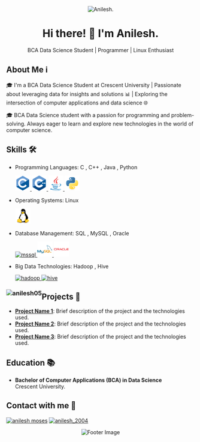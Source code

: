 <!-- Header Section -->
<p align="center">
  <img src="https://your-image-url.com/your-image.png" width="200" height="200" alt="Anilesh.">
</p>
<h1 align="center">Hi there! 👋 I'm Anilesh.</h1>
<p align="center">BCA Data Science Student | Programmer | Linux Enthusiast</p>

<!-- About Me Section -->
## About Me ℹ️

🎓 I'm a BCA Data Science Student at Crescent University | Passionate about leveraging data for insights and solutions 📊 | Exploring the intersection of computer applications and data science 🌐

🎓 BCA Data Science student with a passion for programming and problem-solving. Always eager to learn and explore new technologies in the world of computer science.

## Skills 🛠️

- Programming Languages: C , C++ , Java , Python <p align="left"> <a href="https://www.cprogramming.com/" target="_blank" rel="noreferrer"> <img src="https://raw.githubusercontent.com/devicons/devicon/master/icons/c/c-original.svg" alt="c" width="40" height="40"/> </a> <a href="https://www.w3schools.com/cpp/" target="_blank" rel="noreferrer"> <img src="https://raw.githubusercontent.com/devicons/devicon/master/icons/cplusplus/cplusplus-original.svg" alt="cplusplus" width="40" height="40"/> </a> <a href="https://www.java.com" target="_blank" rel="noreferrer"> <img src="https://raw.githubusercontent.com/devicons/devicon/master/icons/java/java-original.svg" alt="java" width="40" height="40"/> </a> <a href="https://www.python.org" target="_blank" rel="noreferrer"> <img src="https://raw.githubusercontent.com/devicons/devicon/master/icons/python/python-original.svg" alt="python" width="40" height="40"/> </a> </p>
- Operating Systems: Linux <p align="left"> <a href="https://www.linux.org/" target="_blank" rel="noreferrer"> <img src="https://raw.githubusercontent.com/devicons/devicon/master/icons/linux/linux-original.svg" alt="linux" width="40" height="40"/> </a> </p>
- Database Management: SQL , MySQL , Oracle <p align="left">  <a href="https://www.microsoft.com/en-us/sql-server" target="_blank" rel="noreferrer"> <img src="https://www.svgrepo.com/show/303229/microsoft-sql-server-logo.svg" alt="mssql" width="40" height="40"/> </a> <a href="https://www.mysql.com/" target="_blank" rel="noreferrer"> <img src="https://raw.githubusercontent.com/devicons/devicon/master/icons/mysql/mysql-original-wordmark.svg" alt="mysql" width="40" height="40"/> </a> <a href="https://www.oracle.com/" target="_blank" rel="noreferrer"> <img src="https://raw.githubusercontent.com/devicons/devicon/master/icons/oracle/oracle-original.svg" alt="oracle" width="40" height="40"/> </a> </p> 
- Big Data Technologies: Hadoop , Hive <p align="left">  <a href="https://hadoop.apache.org/" target="_blank" rel="noreferrer"> <img src="https://www.vectorlogo.zone/logos/apache_hadoop/apache_hadoop-icon.svg" alt="hadoop" width="40" height="40"/> </a> <a href="https://hive.apache.org/" target="_blank" rel="noreferrer"> <img src="https://www.vectorlogo.zone/logos/apache_hive/apache_hive-icon.svg" alt="hive" width="40" height="40"/> </a> </p> 
<h3 align="left">

<p><img align="left" src="https://github-readme-stats.vercel.app/api/top-langs?username=anilesh05&show_icons=true&locale=en&layout=compact" alt="anilesh05" /></p>

  

## Projects 🚀

- **[Project Name 1](link-to-project)**: Brief description of the project and the technologies used.
- **[Project Name 2](link-to-project)**: Brief description of the project and the technologies used.
- **[Project Name 3](link-to-project)**: Brief description of the project and the technologies used.

## Education 📚

- **Bachelor of Computer Applications (BCA) in Data Science**  
  Crescent University.

## Contact with me  📧

<p align="left">
<a href="https://linkedin.com/in/anilesh moses" target="blank"><img align="center" src="https://raw.githubusercontent.com/rahuldkjain/github-profile-readme-generator/master/src/images/icons/Social/linked-in-alt.svg" alt="anilesh moses" height="30" width="40" /></a>
<a href="https://instagram.com/anilesh_2004" target="blank"><img align="center" src="https://raw.githubusercontent.com/rahuldkjain/github-profile-readme-generator/master/src/images/icons/Social/instagram.svg" alt="anilesh_2004" height="30" width="40" /></a>
</p>

<!-- Footer Section -->
<p align="center">
  <img src="https://your-footer-image-url.com/your-footer-image.png" width="300" alt="Footer Image">
</p>
